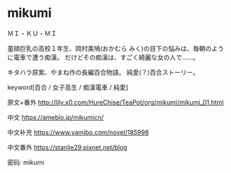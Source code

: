 # mikumi
ＭＩ・ＫＵ・ＭＩ 

童顔巨乳の高校１年生、岡村美鳩(おかむら みく)の目下の悩みは、毎朝のように電車で遭う痴漢。
だけどその痴漢は、すごく綺麗な女の人で……。

キタハラ原案、やまね作の長編百合物語。
純愛(？)百合ストーリー。

keyword[百合 / 女子高生 / 痴漢電車 / 純愛]

原文+番外
http://lily.x0.com/HureChise/TeaPot/org/mikumi/mikumi_01.html


中文
https://ameblo.jp/mikumicn/

中文补充
https://www.yamibo.com/novel/185998

中文番外
https://stanlie29.pixnet.net/blog


密码:
mikumi
